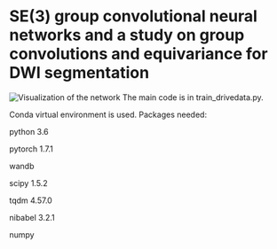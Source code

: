 # SE(3) group convolutional neural networks and a study on group convolutions and equivariance for DWI segmentation
![Visualization of the network](visualizations/demo.gif)
The main code is in train_drivedata.py.

Conda virtual environment is used. Packages needed:

python 3.6

pytorch 1.7.1

wandb

scipy 1.5.2

tqdm 4.57.0

nibabel 3.2.1

numpy

## 